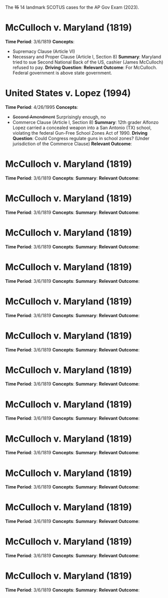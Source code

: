 The ~~15~~ 14 landmark SCOTUS cases for the AP Gov Exam (2023).

# McCulloch v. Maryland (1819)
**Time Period**: 3/6/1819
**Concepts**:
- Supremacy Clause (Article VI)
- Necessary and Proper Clause (Article I, Section 8)
**Summary**: Maryland tried to sue Second National Back of the US, cashier (James McCulloch) refused to pay.
**Driving Question**: 
**Relevant Outcome**: For McCulloch. Federal government is above state government.

# United States v. Lopez (1994)
**Time Period**: 4/26/1995
**Concepts**:
- ~~Second Amendment~~ Surprisingly enough, no
- Commerce Clause (Article I, Section 8)
**Summary**: 12th grader Alfonzo Lopez carried a concealed weapon into a San Antonio (TX) school, violating the federal Gun-Free School Zones Act of 1990.
**Driving Question**: Could Congress regulate guns in school zones? (Under jurisdiction of the Commerce Clause)
**Relevant Outcome**:

# McCulloch v. Maryland (1819)
**Time Period**: 3/6/1819
**Concepts**:
**Summary**:
**Relevant Outcome**:

# McCulloch v. Maryland (1819)
**Time Period**: 3/6/1819
**Concepts**:
**Summary**:
**Relevant Outcome**:

# McCulloch v. Maryland (1819)
**Time Period**: 3/6/1819
**Concepts**:
**Summary**:
**Relevant Outcome**:

# McCulloch v. Maryland (1819)
**Time Period**: 3/6/1819
**Concepts**:
**Summary**:
**Relevant Outcome**:

# McCulloch v. Maryland (1819)
**Time Period**: 3/6/1819
**Concepts**:
**Summary**:
**Relevant Outcome**:

# McCulloch v. Maryland (1819)
**Time Period**: 3/6/1819
**Concepts**:
**Summary**:
**Relevant Outcome**:

# McCulloch v. Maryland (1819)
**Time Period**: 3/6/1819
**Concepts**:
**Summary**:
**Relevant Outcome**:

# McCulloch v. Maryland (1819)
**Time Period**: 3/6/1819
**Concepts**:
**Summary**:
**Relevant Outcome**:

# McCulloch v. Maryland (1819)
**Time Period**: 3/6/1819
**Concepts**:
**Summary**:
**Relevant Outcome**:

# McCulloch v. Maryland (1819)
**Time Period**: 3/6/1819
**Concepts**:
**Summary**:
**Relevant Outcome**:

# McCulloch v. Maryland (1819)
**Time Period**: 3/6/1819
**Concepts**:
**Summary**:
**Relevant Outcome**:

# McCulloch v. Maryland (1819)
**Time Period**: 3/6/1819
**Concepts**:
**Summary**:
**Relevant Outcome**:

# McCulloch v. Maryland (1819)
**Time Period**: 3/6/1819
**Concepts**:
**Summary**:
**Relevant Outcome**:
